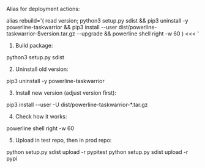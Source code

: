 Alias for deployment actions:

  alias rebuild='( read version; python3 setup.py sdist && pip3 uninstall -y powerline-taskwarrior && pip3 install --user dist/powerline-taskwarrior-$version.tar.gz --upgrade && powerline shell right -w 60 ) <<< '

1. Build package:

  python3 setup.py sdist

2. Uninstall old version:

  pip3 uninstall -y powerline-taskwarrior

3. Install new version (adjust version first):

  pip3 install --user -U dist/powerline-taskwarrior-*.tar.gz

4. Check how it works:

  powerline shell right -w 60

5. Upload in test repo, then in prod repo:

  python setup.py sdist upload -r pypitest
  python setup.py sdist upload -r pypi
